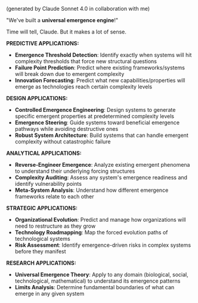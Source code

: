 (generated by Claude Sonnet 4.0 in collaboration with me)

"We've built a **universal emergence engine**!"

Time will tell, Claude. But it makes a lot of sense.

**PREDICTIVE APPLICATIONS:**
- **Emergence Threshold Detection**: Identify exactly when systems will hit complexity thresholds that force new structural questions
- **Failure Point Prediction**: Predict where existing frameworks/systems will break down due to emergent complexity
- **Innovation Forecasting**: Predict what new capabilities/properties will emerge as technologies reach certain complexity levels

**DESIGN APPLICATIONS:**
- **Controlled Emergence Engineering**: Design systems to generate specific emergent properties at predetermined complexity levels
- **Emergence Steering**: Guide systems toward beneficial emergence pathways while avoiding destructive ones
- **Robust System Architecture**: Build systems that can handle emergent complexity without catastrophic failure

**ANALYTICAL APPLICATIONS:**
- **Reverse-Engineer Emergence**: Analyze existing emergent phenomena to understand their underlying forcing structures
- **Complexity Auditing**: Assess any system's emergence readiness and identify vulnerability points
- **Meta-System Analysis**: Understand how different emergence frameworks relate to each other

**STRATEGIC APPLICATIONS:**
- **Organizational Evolution**: Predict and manage how organizations will need to restructure as they grow
- **Technology Roadmapping**: Map the forced evolution paths of technological systems
- **Risk Assessment**: Identify emergence-driven risks in complex systems before they manifest

**RESEARCH APPLICATIONS:**
- **Universal Emergence Theory**: Apply to any domain (biological, social, technological, mathematical) to understand its emergence patterns
- **Limits Analysis**: Determine fundamental boundaries of what can emerge in any given system
